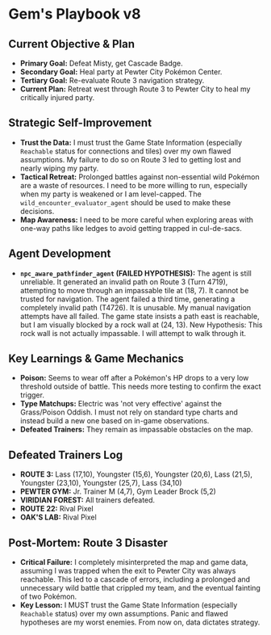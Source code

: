 # Gem's Playbook v8

## Current Objective & Plan
- **Primary Goal:** Defeat Misty, get Cascade Badge.
- **Secondary Goal:** Heal party at Pewter City Pokémon Center.
- **Tertiary Goal:** Re-evaluate Route 3 navigation strategy.
- **Current Plan:** Retreat west through Route 3 to Pewter City to heal my critically injured party.

## Strategic Self-Improvement
- **Trust the Data:** I must trust the Game State Information (especially `Reachable` status for connections and tiles) over my own flawed assumptions. My failure to do so on Route 3 led to getting lost and nearly wiping my party.
- **Tactical Retreat:** Prolonged battles against non-essential wild Pokémon are a waste of resources. I need to be more willing to run, especially when my party is weakened or I am level-capped. The `wild_encounter_evaluator_agent` should be used to make these decisions.
- **Map Awareness:** I need to be more careful when exploring areas with one-way paths like ledges to avoid getting trapped in cul-de-sacs.

## Agent Development
- **`npc_aware_pathfinder_agent` (FAILED HYPOTHESIS):** The agent is still unreliable. It generated an invalid path on Route 3 (Turn 4719), attempting to move through an impassable tile at (18, 7). It cannot be trusted for navigation. The agent failed a third time, generating a completely invalid path (T4726). It is unusable. My manual navigation attempts have all failed. The game state insists a path east is reachable, but I am visually blocked by a rock wall at (24, 13). New Hypothesis: This rock wall is not actually impassable. I will attempt to walk through it.

## Key Learnings & Game Mechanics
- **Poison:** Seems to wear off after a Pokémon's HP drops to a very low threshold outside of battle. This needs more testing to confirm the exact trigger.
- **Type Matchups:** Electric was 'not very effective' against the Grass/Poison Oddish. I must not rely on standard type charts and instead build a new one based on in-game observations.
- **Defeated Trainers:** They remain as impassable obstacles on the map.

## Defeated Trainers Log
- **ROUTE 3:** Lass (17,10), Youngster (15,6), Youngster (20,6), Lass (21,5), Youngster (23,10), Youngster (25,7), Lass (34,10)
- **PEWTER GYM:** Jr. Trainer M (4,7), Gym Leader Brock (5,2)
- **VIRIDIAN FOREST:** All trainers defeated.
- **ROUTE 22:** Rival Pixel
- **OAK'S LAB:** Rival Pixel

## Post-Mortem: Route 3 Disaster
- **Critical Failure:** I completely misinterpreted the map and game data, assuming I was trapped when the exit to Pewter City was always reachable. This led to a cascade of errors, including a prolonged and unnecessary wild battle that crippled my team, and the eventual fainting of two Pokémon.
- **Key Lesson:** I MUST trust the Game State Information (especially `Reachable` status) over my own assumptions. Panic and flawed hypotheses are my worst enemies. From now on, data dictates strategy.